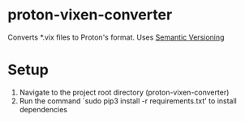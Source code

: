 # proton-vixen-converter
Converts *.vix files to Proton's format. Uses [Semantic Versioning](http://www.semver.org) 

# Setup
1. Navigate to the project root directory (proton-vixen-converter)
2. Run the command `sudo pip3 install -r requirements.txt' to install dependencies
